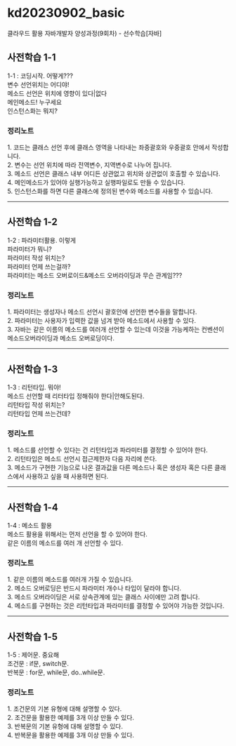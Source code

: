 # kd20230902_basic
클라우드 활용 자바개발자 양성과정(9회차) - 선수학습[자바]

<h2>사전학습 1-1</h2>
1-1 : 코딩시작. 어떻게???<br/>
변수 선언위치는 어디야!<br/>
메소드 선언은 위치에 영향이 있다|없다<br/>
메인메소드! 누구세요<br/>
인스턴스화는 뭐지?<br/>

<h3>정리노트</h3>
1. 코드는 클래스 선언 후에 클래스 영역을 나타내는 좌중괄호와 우중괄호 안에서 작성합니다.<br/>
2. 변수는 선언 위치에 따라 전역변수, 지역변수로 나누어 집니다.<br/>
3. 메소드 선언은 클래스 내부 어디든 상관없고 위치와 상관없이 호출할 수 있습니다.<br/>
4. 메인메소드가 있어야 실행가능하고 실행파일로도 만들 수 있습니다.<br/>
5. 인스턴스화를 하면 다른 클래스에 정의된 변수와 메소드를 사용할 수 있습니다.<br/>

<hr/>

<h2>사전학습 1-2</h2>
1-2 : 파라미터활용. 이렇게<br/>
파라미터가 뭐니?<br/>
파라미터 작성 위치는?<br/>
파라미터 언제 쓰는걸까?<br/>
파라미터는 메소드 오버로이드&메소드 오버라이딩과 무슨 관계임???<br/>

<h3>정리노트</h3>
1. 파라미터는 생성자나 메소드 선언시 괄호안에 선언한 변수들을 말합니다.<br/>
2. 파라미터는 사용자가 입력한 값을 넘겨 받아 메소드에서 사용할 수 있다.<br/>
3. 자바는 같은 이름의 메소드를 여러개 선언할 수 있는데 이것을 가능케하는 컨벤션이 메소드오버라이딩과 메소드 오버로딩이다.<br/>

<hr/>

<h2>사전학습 1-3</h2>
1-3 : 리턴타입. 뭐야!<br/>
메소드 선언할 때 리터타입 정해줘야 한다|안해도된다.<br/>
리턴타입 작성 위치는?<br/>
리턴타입 언제 쓰는건데?<br/>

<h3>정리노트</h3>
1. 메소드를 선언할 수 있다는 건 리턴타입과 파라미터를 결정할 수 있어야 한다.<br/>
2. 리턴타입은 메소드 선언시 접근제한자 다음 자리에 쓴다.<br/>
3. 메소드가 구현한 기능으로 나온 결과값을 다른 메소드나 혹은 생성자 혹은 다른 클래스에서 사용하고 싶을 때 사용하면 된다.<br/>

<hr/>

<h2>사전학습 1-4</h2>
1-4 : 메소드 활용<br/>
메소드 활용을 위해서는 먼저 선언을 할 수 있어야 한다.<br/>
같은 이름의 메소드를 여러 개 선언할 수  있다.<br/>

<h3>정리노트</h3>
1. 같은 이름의 메소드를 여러개 가질 수 있습니다.<br/>
2. 메소드 오버로딩은 반드시 파라미터 개수나 타입이 달라야 합니다.<br/>
3. 메소드 오버라이딩은 서로 상속관계에 있는 클래스 사이에만 고려 합니다.<br/>
4. 메소드를 구현하는 것은 리턴타입과 파라미터를 결정할 수  있어야 가능한 것입니다.<br/>

<hr/>

<h2>사전학습 1-5</h2>
1-5 : 제어문. 중요해<br/>
조건문 : if문, switch문.<br/>
반복문 : for문, while문, do..while문.<br/>

<h3>정리노트</h3>
1. 조건문의 기본 유형에 대해 설명할 수 있다.<br/>
2. 조건문을 활용한 예제를 3개 이상 만들 수 있다.<br/>
3. 반복문의 기본 유형에 대해 설명할 수 있다.<br/>
4. 반복문을 활용한 예제를 3개 이상 만들 수 있다.<br/>
